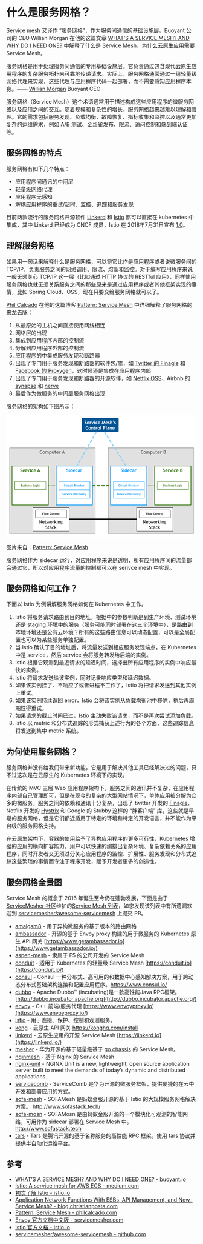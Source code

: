 # 什么是服务网格？

Service mesh 又译作 “服务网格”，作为服务间通信的基础设施层。Buoyant 公司的 CEO Willian Morgan 在他的这篇文章 [WHAT’S A SERVICE MESH? AND WHY DO I NEED ONE?](https://buoyant.io/2017/04/25/whats-a-service-mesh-and-why-do-i-need-one/) 中解释了什么是 Service Mesh，为什么云原生应用需要 Service Mesh。

服务网格是用于处理服务间通信的专用基础设施层。它负责通过包含现代云原生应用程序的复杂服务拓扑来可靠地传递请求。实际上，服务网格通常通过一组轻量级网络代理来实现，这些代理与应用程序代码一起部署，而不需要感知应用程序本身。——  [Willian Morgan](https://twitter.com/wm) Buoyant CEO

服务网格（Service Mesh）这个术语通常用于描述构成这些应用程序的微服务网络以及应用之间的交互。随着规模和复杂性的增长，服务网格越来越难以理解和管理。它的需求包括服务发现、负载均衡、故障恢复、指标收集和监控以及通常更加复杂的运维需求，例如 A/B 测试、金丝雀发布、限流、访问控制和端到端认证等。

## 服务网格的特点

服务网格有如下几个特点：

- 应用程序间通讯的中间层
- 轻量级网络代理
- 应用程序无感知
- 解耦应用程序的重试/超时、监控、追踪和服务发现

目前两款流行的服务网格开源软件 [Linkerd](https://linkerd.io) 和 [Istio](https://Istio.io) 都可以直接在 kubernetes 中集成，其中 Linkerd 已经成为 CNCF 成员，Istio 在 2018年7月31日宣布 [1.0](https://istio.io/zh/blog/2018/announcing-1.0/)。

## 理解服务网格

如果用一句话来解释什么是服务网格，可以将它比作是应用程序或者说微服务间的 TCP/IP，负责服务之间的网络调用、限流、熔断和监控。对于编写应用程序来说一般无须关心 TCP/IP 这一层（比如通过 HTTP 协议的 RESTful 应用），同样使用服务网格也就无须关系服务之间的那些原来是通过应用程序或者其他框架实现的事情，比如 Spring Cloud、OSS，现在只要交给服务网格就可以了。

[Phil Calçado](http://philcalcado.com/) 在他的这篇博客 [Pattern: Service Mesh](http://philcalcado.com/2017/08/03/pattern_service_mesh.html) 中详细解释了服务网格的来龙去脉：

1. 从最原始的主机之间直接使用网线相连
2. 网络层的出现
3. 集成到应用程序内部的控制流
4. 分解到应用程序外部的控制流
5. 应用程序的中集成服务发现和断路器
6. 出现了专门用于服务发现和断路器的软件包/库，如 [Twitter 的 Finagle](https://finagle.github.io/) 和 [Facebook  的 Proxygen](https://code.fb.com/networking-traffic/introducing-proxygen-facebook-s-c-http-framework/)，这时候还是集成在应用程序内部
7. 出现了专门用于服务发现和断路器的开源软件，如 [Netflix OSS](http://netflix.github.io/)、Airbnb 的 [synapse](https://github.com/airbnb/synapse) 和 [nerve](https://github.com/airbnb/nerve)
8. 最后作为微服务的中间层服务网格出现

服务网格的架构如下图所示：

![Service Mesh 架构图](../images/00704eQkly1fswh7dbs1pj30id0bpmxl.jpg)

图片来自：[Pattern: Service Mesh](http://philcalcado.com/2017/08/03/pattern_service_mesh.html)

服务网格作为 sidecar 运行，对应用程序来说是透明，所有应用程序间的流量都会通过它，所以对应用程序流量的控制都可以在 serivce mesh 中实现。

## 服务网格如何工作？

下面以 Istio 为例讲解服务网格如何在 Kubernetes 中工作。

1. Istio 将服务请求路由到目的地址，根据中的参数判断是到生产环境、测试环境还是 staging 环境中的服务（服务可能同时部署在这三个环境中），是路由到本地环境还是公有云环境？所有的这些路由信息可以动态配置，可以是全局配置也可以为某些服务单独配置。
2. 当 Istio 确认了目的地址后，将流量发送到相应服务发现端点，在 Kubernetes 中是 service，然后 service 会将服务转发给后端的实例。
3. Istio 根据它观测到最近请求的延迟时间，选择出所有应用程序的实例中响应最快的实例。
4. Istio 将请求发送给该实例，同时记录响应类型和延迟数据。
5. 如果该实例挂了、不响应了或者进程不工作了，Istio 将把请求发送到其他实例上重试。
6. 如果该实例持续返回 error，Istio 会将该实例从负载均衡池中移除，稍后再周期性得重试。
7. 如果请求的截止时间已过，Istio 主动失败该请求，而不是再次尝试添加负载。
8. Istio 以 metric 和分布式追踪的形式捕获上述行为的各个方面，这些追踪信息将发送到集中 metric 系统。

## 为何使用服务网格？

服务网格并没有给我们带来新功能，它是用于解决其他工具已经解决过的问题，只不过这次是在云原生的 Kubernetes 环境下的实现。

在传统的 MVC 三层 Web 应用程序架构下，服务之间的通讯并不复杂，在应用程序内部自己管理即可，但是在现今的复杂的大型网站情况下，单体应用被分解为众多的微服务，服务之间的依赖和通讯十分复杂，出现了 twitter 开发的 [Finagle](https://twitter.github.io/finagle/)、Netflix 开发的 [Hystrix](https://github.com/Netflix/Hystrix) 和 Google 的 Stubby 这样的 “胖客户端” 库，这些就是早期的服务网格，但是它们都近适用于特定的环境和特定的开发语言，并不能作为平台级的服务网格支持。

在云原生架构下，容器的使用给予了异构应用程序的更多可行性，Kubernetes 增强的应用的横向扩容能力，用户可以快速的编排出复杂环境、复杂依赖关系的应用程序，同时开发者又无须过分关心应用程序的监控、扩展性、服务发现和分布式追踪这些繁琐的事情而专注于程序开发，赋予开发者更多的创造性。

## 服务网格全景图

Service Mesh 的概念于 2016 年诞生至今仍在蓬勃发展，下面是由于 [ServiceMesher 社区](http://www.servicemesher.com)维护的[Service Mesh 列表](http://www.servicemesher.com/awesome-servicemesh/listed.html)，如您发现该列表中有所遗漏欢迎到 [servicemesher/awesome-servicemesh](https://github.com/servicemesher/awesome-servicemesh/) 上提交 PR。

- [amalgam8](https://github.com/amalgam8/amalgam8) - 用于异构微服务的基于版本的路由网格
- [ambassador](https://github.com/datawire/ambassador) - 开源的基于 Envoy proxy 构建的用于微服务的 Kubernetes 原生 API 网关 [https://www.getambassador.io](https://www.getambassador.io/)
- [aspen-mesh](https://github.com/aspenmesh) - 隶属于 F5 的公司开发的 Service Mesh
- [conduit](https://conduit.io/) - 适用于 Kubernetes 的轻量级 Service Mesh [https://conduit.io](https://conduit.io/)
- [consul](https://github.com/hashicorp/consul) - Consul 一种分布式、高可用的和数据中心感知解决方案，用于跨动态分布式基础架构连接和配置应用程序。<https://www.consul.io/>
- [dubbo](https://github.com/apache/incubator-dubbo) - Apache Dubbo™ (incubating)是一款高性能Java RPC框架。[http://dubbo.incubator.apache.org](http://dubbo.incubator.apache.org/)
- [envoy](https://github.com/envoyproxy/envoy) - C++ 前端/服务代理 [https://www.envoyproxy.io](https://www.envoyproxy.io/)
- [istio](https://github.com/istio) - 用于连接、保护、控制和观测服务。
- [kong](https://github.com/Kong/kong) - 云原生 API 网关 <https://konghq.com/install>
- [linkerd](https://github.com/linkerd/linkerd) - 云原生应用的开源 Service Mesh [https://linkerd.io](https://linkerd.io/)
- [mesher](https://github.com/go-mesh/mesher) - 华为开源的基于轻量级基于 [go chassis](https://github.com/ServiceComb/go-chassis) 的 Service Mesh。
- [nginmesh](https://github.com/nginmesh/nginmesh) - 基于 Nginx 的 Service Mesh
- [nginx-unit](https://github.com/nginx/unit) - NGINX Unit is a new, lightweight, open source application server built to meet the demands of today’s dynamic and distributed applications.
- [servicecomb](https://github.com/ServiceComb) - ServiceComb 是华为开源的微服务框架，提供便捷的在云中开发和部署应用的方式。
- [sofa-mesh](https://github.com/alipay/sofa-mesh) -  SOFAMesh 是蚂蚁金服开源的基于 Istio 的大规模服务网格解决方案。 <http://www.sofastack.tech/>
- [sofa-mosn](https://github.com/alipay/sofa-mosn) - SOFAMosn 是由蚂蚁金服开源的一个模块化可观测的智能网络，可用作为 sidecar 部署在 Service Mesh 中。http://www.sofastack.tech
- [tars](https://github.com/Tencent/Tars) - Tars 是腾讯开源的基于名称服务的高性能 RPC 框架。使用 tars 协议并提供半自动化运维平台。

## 参考

- [WHAT’S A SERVICE MESH? AND WHY DO I NEED ONE? - buoyant.io](https://buoyant.io/2017/04/25/whats-a-service-mesh-and-why-do-i-need-one/)
- [Istio: A service mesh for AWS ECS - medium.com](https://medium.com/attest-engineering/Istio-a-service-mesh-for-aws-ecs-937f201f847a)
- [初次了解 Istio - istio.io](https://istio.io/blog/istio-service-mesh-for-microservices.html)
- [Application Network Functions With ESBs, API Management, and Now.. Service Mesh? - blog.christianposta.com](http://blog.christianposta.com/microservices/application-network-functions-with-esbs-api-management-and-now-service-mesh/)
- [Pattern: Service Mesh - philcalcado.com](http://philcalcado.com/2017/08/03/pattern_service_mesh.html)
- [Envoy 官方文档中文版 - servicemesher.com](http://www.servicemesher.com/envoy/)
- [Istio 官方文档 - istio.io](https://istio.io/zh)
- [servicemesher/awesome-servicemesh - github.com](https://github.com/servicemesher/awesome-servicemesh/)

